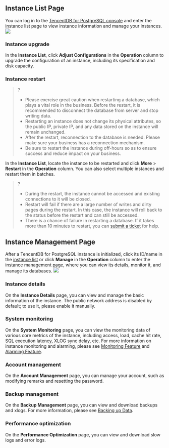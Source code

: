 ## Instance List Page
You can log in to the [TencentDB for PostgreSQL console](https://console.cloud.tencent.com/pgsql) and enter the instance list page to view instance information and manage your instances.
![](https://main.qcloudimg.com/raw/2c9a75e6898fdd2b542aaaf3ee937a0b.png)

### Instance upgrade
In the **Instance List**, click **Adjust Configurations** in the **Operation** column to upgrade the configuration of an instance, including its specification and disk capacity.

### Instance restart
>?
>- Please exercise great caution when restarting a database, which plays a vital role in the business. Before the restart, it is recommended to disconnect the database from server and stop writing data.
>- Restarting an instance does not change its physical attributes, so the public IP, private IP, and any data stored on the instance will remain unchanged.
>- After the restart, reconnection to the database is needed. Please make sure your business has a reconnection mechanism.
>- Be sure to restart the instance during off-hours so as to ensure success and reduce impact on your business.

In the **Instance List**, locate the instance to be restarted and click **More** > **Restart** in the **Operation** column. You can also select multiple instances and restart them in batches.
>?
>- During the restart, the instance cannot be accessed and existing connections to it will be closed.
>- Restart will fail if there are a large number of writes and dirty pages during the restart. In this case, the instance will roll back to the status before the restart and can still be accessed.
>- There is a chance of failure in restarting a database. If it takes more than 10 minutes to restart, you can [submit a ticket](https://console.cloud.tencent.com/workorder/category) for help.

## Instance Management Page
After a TencentDB for PostgreSQL instance is initialized, click its ID/name in the [instance list](https://console.cloud.tencent.com/pgsql) or click **Manage** in the **Operation** column to enter the instance management page, where you can view its details, monitor it, and manage its databases.
![](https://main.qcloudimg.com/raw/c938dee5a0cad0f4c8a4f2b1fafeb43c.png)

### Instance details
On the **Instance Details** page, you can view and manage the basic information of the instance. The public network address is disabled by default; to use it, please enable it manually.

### System monitoring
On the **System Monitoring** page, you can view the monitoring data of various core metrics of the instance, including access, load, cache hit rate, SQL execution latency, XLOG sync delay, etc.
For more information on instance monitoring and alarming, please see [Monitoring Feature](https://intl.cloud.tencent.com/document/product/409/7564) and [Alarming Feature](https://intl.cloud.tencent.com/document/product/409/7563).

### Account management
On the **Account Management** page, you can manage your account, such as modifying remarks and resetting the password.

### Backup management
On the **Backup Management** page, you can view and download backups and xlogs. For more information, please see [Backing up Data](https://intl.cloud.tencent.com/document/product/409/34628).

### Performance optimization
On the **Performance Optimization** page, you can view and download slow logs and error logs.

